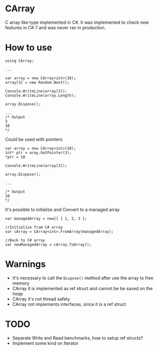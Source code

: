 # CArray

C array like type implemented in C#.
It was implemented to check new features in C# 7 and was never ran in production.

# How to use

```
using CArray;

...

var array = new CArray<int>(10);
array[3] = new Random.Next();

Console.WriteLine(array[3]);
Console.WriteLine(array.Length);

array.Dispose();

...
/* Output
3
10
*/

```
Could be used with pointers

```
var array = new CArray<int>(10);
int* ptr = aray.GetPointer(3);
*ptr = 10

Console.WriteLine(array[3]);

array.Dispose();

...

/* Output
10
*/

```

It's possible to initialize and Convert to a managed array

```
var managedArray = new[] { 1, 2, 3 };

//Initialize from C# array
var cArray = CArray<int>.FromArray(managedArray);

//Back to C# array
var newManagedArray = cArray.ToArray();

```

# Warnings

* It's necessary to call the ```Dispose()``` method after use the array to free memory
* CArray it is implemented as ref struct and cannot be be saved on the heap
* CArray it's not thread safety
* CArray not implements interfaces, since it is a ref struct

# TODO

* Separate Write and Read benchmarks, how to setup ref structs?
* Implement some kind on Iterator
